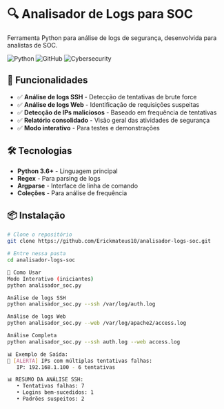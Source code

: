# 🔍 Analisador de Logs para SOC

Ferramenta Python para análise de logs de segurança, desenvolvida para analistas de SOC.

![Python](https://img.shields.io/badge/Python-3.6+-blue.svg)
![GitHub](https://img.shields.io/badge/Status-Production-green.svg)
![Cybersecurity](https://img.shields.io/badge/Focus-SOC-orange.svg)

## 🚀 Funcionalidades

- ✅ **Análise de logs SSH** - Detecção de tentativas de brute force
- ✅ **Análise de logs Web** - Identificação de requisições suspeitas  
- ✅ **Detecção de IPs maliciosos** - Baseado em frequência de tentativas
- ✅ **Relatório consolidado** - Visão geral das atividades de segurança
- ✅ **Modo interativo** - Para testes e demonstrações

## 🛠️ Tecnologias

- **Python 3.6+** - Linguagem principal
- **Regex** - Para parsing de logs
- **Argparse** - Interface de linha de comando
- **Coleções** - Para análise de frequência

## 📦 Instalação

```bash
# Clone o repositório
git clone https://github.com/Erickmateus10/analisador-logs-soc.git

# Entre nessa pasta
cd analisador-logs-soc

🎯 Como Usar
Modo Interativo (iniciantes)
python analisador_soc.py 

Análise de logs SSH
python analisador_soc.py --ssh /var/log/auth.log 

Análise de logs Web
python analisador_soc.py --web /var/log/apache2/access.log 

Análise Completa
python analisador_soc.py --ssh auth.log --web access.log 

📊 Exemplo de Saída:
🔴 [ALERTA] IPs com múltiplas tentativas falhas:
   IP: 192.168.1.100 - 6 tentativas

📊 RESUMO DA ANÁLISE SSH:
   • Tentativas falhas: 7
   • Logins bem-sucedidos: 1  
   • Padrões suspeitos: 2
   